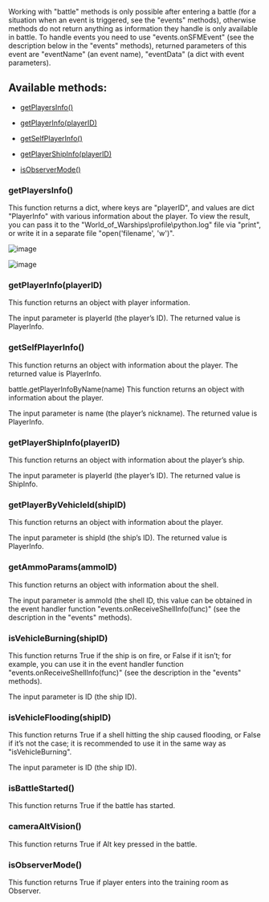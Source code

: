 Working with "battle" methods is only possible after entering a battle (for a situation when an event is triggered, see the "events" methods), otherwise methods do not return anything as information they handle is only available in battle. To handle events you need to use "events.onSFMEvent" (see the description below in the "events" methods), returned parameters of this event are "eventName" (an event name), "eventData" (a dict with event parameters).

## Available methods:

- [getPlayersInfo()](#getplayersinfo)
- [getPlayerInfo(playerID)](#getplayerpinfo)
- [getSelfPlayerInfo()](#getselfplayerinfo)
- [getPlayerShipInfo(playerID)](#getplayershipinfo)

- [isObserverMode()](#isobservermode)



### getPlayersInfo()
This function returns a dict, where keys are "playerID", and values are dict "PlayerInfo" with various information about the player.
To view the result, you can pass it to the "World_of_Warships\profile\python.log" file via "print", or write it in a separate file "open('filename', 'w')".

![image](https://github.com/wgmods/Mods-API-Documentation/assets/167185926/be7eeaca-9e6b-4d75-a878-f4500789a862)

![image](https://github.com/wgmods/Mods-API-Documentation/assets/167185926/486b4d27-f7f9-4f34-985f-52b7930ad7cf)

### getPlayerInfo(playerID)
This function returns an object with player information.

The input parameter is playerId (the player’s ID). The returned value is PlayerInfo.

### getSelfPlayerInfo()
This function returns an object with information about the player. The returned value is PlayerInfo.

battle.getPlayerInfoByName(name)
This function returns an object with information about the player.

The input parameter is name (the player’s nickname). The returned value is PlayerInfo.

### getPlayerShipInfo(playerID)
This function returns an object with information about the player’s ship.

The input parameter is playerId (the player’s ID). The returned value is ShipInfo.

### getPlayerByVehicleId(shipID)
This function returns an object with information about the player.

The input parameter is shipId (the ship’s ID). The returned value is PlayerInfo.

### getAmmoParams(ammoID)
This function returns an object with information about the shell.

The input parameter is ammoId (the shell ID, this value can be obtained in the event handler function "events.onReceiveShellInfo(func)" (see the description in the "events" methods).

### isVehicleBurning(shipID)
This function returns True if the ship is on fire, or False if it isn’t; for example, you can use it in the event handler function "events.onReceiveShellInfo(func)" (see the description in the "events" methods).

The input parameter is ID (the ship ID).

### isVehicleFlooding(shipID)
This function returns True if a shell hitting the ship caused flooding, or False if it’s not the case; it is recommended to use it in the same way as "isVehicleBurning".

The input parameter is ID (the ship ID).

### isBattleStarted()
This function returns True if the battle has started.

### cameraAltVision()
This function returns True if Alt key pressed in the battle.

### isObserverMode()
This function returns True if player enters into the training room as Observer.





